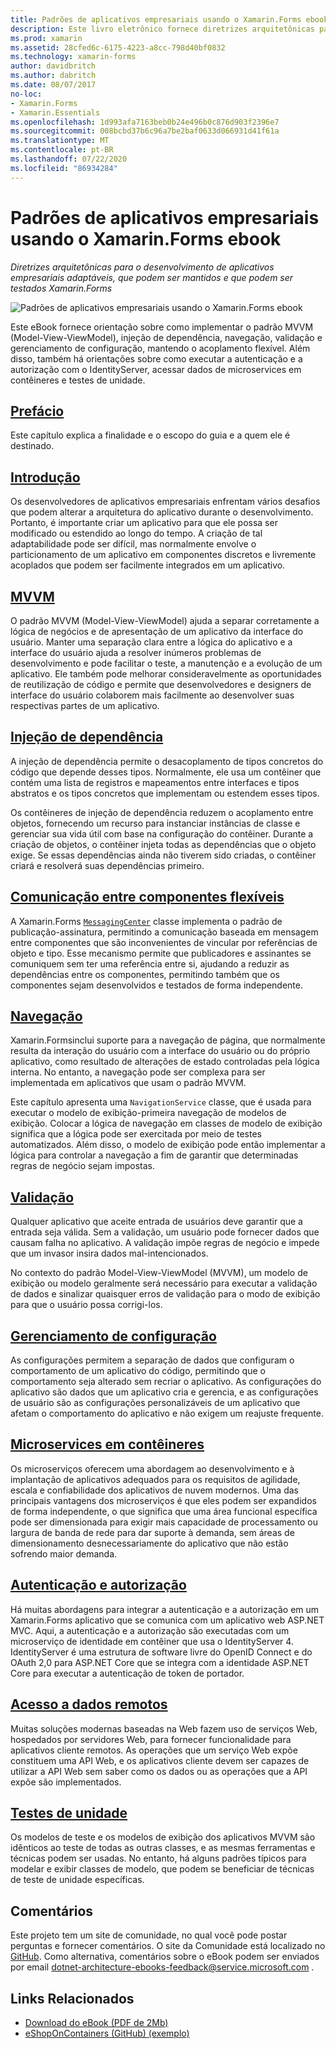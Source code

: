 ```yaml
---
title: Padrões de aplicativos empresariais usando o Xamarin.Forms ebook
description: Este livro eletrônico fornece diretrizes arquitetônicas para o desenvolvimento de aplicativos empresariais adaptáveis, que podem ser mantidos e que podem ser testados Xamarin.Forms .
ms.prod: xamarin
ms.assetid: 28cfed6c-6175-4223-a8cc-798d40bf0832
ms.technology: xamarin-forms
author: davidbritch
ms.author: dabritch
ms.date: 08/07/2017
no-loc:
- Xamarin.Forms
- Xamarin.Essentials
ms.openlocfilehash: 1d993afa7163beb0b24e496b0c876d903f2396e7
ms.sourcegitcommit: 008bcbd37b6c96a7be2baf0633d066931d41f61a
ms.translationtype: MT
ms.contentlocale: pt-BR
ms.lasthandoff: 07/22/2020
ms.locfileid: "86934284"
---
```

# <a name="enterprise-application-patterns-using-xamarinforms-ebook"></a>Padrões de aplicativos empresariais usando o Xamarin.Forms ebook

_Diretrizes arquitetônicas para o desenvolvimento de aplicativos empresariais adaptáveis, que podem ser mantidos e que podem ser testados Xamarin.Forms_

![Padrões de aplicativos empresariais usando o Xamarin.Forms ebook](images/cover-sml.png)

Este eBook fornece orientação sobre como implementar o padrão MVVM (Model-View-ViewModel), injeção de dependência, navegação, validação e gerenciamento de configuração, mantendo o acoplamento flexível. Além disso, também há orientações sobre como executar a autenticação e a autorização com o IdentityServer, acessar dados de microservices em contêineres e testes de unidade.

## <a name="preface"></a>[Prefácio](preface.md)

Este capítulo explica a finalidade e o escopo do guia e a quem ele é destinado.

## <a name="introduction"></a>[Introdução](introduction.md)

Os desenvolvedores de aplicativos empresariais enfrentam vários desafios que podem alterar a arquitetura do aplicativo durante o desenvolvimento. Portanto, é importante criar um aplicativo para que ele possa ser modificado ou estendido ao longo do tempo. A criação de tal adaptabilidade pode ser difícil, mas normalmente envolve o particionamento de um aplicativo em componentes discretos e livremente acoplados que podem ser facilmente integrados em um aplicativo.

## <a name="mvvm"></a>[MVVM](mvvm.md)

O padrão MVVM (Model-View-ViewModel) ajuda a separar corretamente a lógica de negócios e de apresentação de um aplicativo da interface do usuário. Manter uma separação clara entre a lógica do aplicativo e a interface do usuário ajuda a resolver inúmeros problemas de desenvolvimento e pode facilitar o teste, a manutenção e a evolução de um aplicativo. Ele também pode melhorar consideravelmente as oportunidades de reutilização de código e permite que desenvolvedores e designers de interface do usuário colaborem mais facilmente ao desenvolver suas respectivas partes de um aplicativo.

## <a name="dependency-injection"></a>[Injeção de dependência](dependency-injection.md)

A injeção de dependência permite o desacoplamento de tipos concretos do código que depende desses tipos. Normalmente, ele usa um contêiner que contém uma lista de registros e mapeamentos entre interfaces e tipos abstratos e os tipos concretos que implementam ou estendem esses tipos.

Os contêineres de injeção de dependência reduzem o acoplamento entre objetos, fornecendo um recurso para instanciar instâncias de classe e gerenciar sua vida útil com base na configuração do contêiner. Durante a criação de objetos, o contêiner injeta todas as dependências que o objeto exige. Se essas dependências ainda não tiverem sido criadas, o contêiner criará e resolverá suas dependências primeiro.

## <a name="communicating-between-loosely-coupled-components"></a>[Comunicação entre componentes flexíveis](communicating-between-loosely-coupled-components.md)

A Xamarin.Forms [`MessagingCenter`](xref:Xamarin.Forms.MessagingCenter) classe implementa o padrão de publicação-assinatura, permitindo a comunicação baseada em mensagem entre componentes que são inconvenientes de vincular por referências de objeto e tipo. Esse mecanismo permite que publicadores e assinantes se comuniquem sem ter uma referência entre si, ajudando a reduzir as dependências entre os componentes, permitindo também que os componentes sejam desenvolvidos e testados de forma independente.

## <a name="navigation"></a>[Navegação](navigation.md)

Xamarin.Formsinclui suporte para a navegação de página, que normalmente resulta da interação do usuário com a interface do usuário ou do próprio aplicativo, como resultado de alterações de estado controladas pela lógica interna. No entanto, a navegação pode ser complexa para ser implementada em aplicativos que usam o padrão MVVM.

Este capítulo apresenta uma `NavigationService` classe, que é usada para executar o modelo de exibição-primeira navegação de modelos de exibição. Colocar a lógica de navegação em classes de modelo de exibição significa que a lógica pode ser exercitada por meio de testes automatizados. Além disso, o modelo de exibição pode então implementar a lógica para controlar a navegação a fim de garantir que determinadas regras de negócio sejam impostas.

## <a name="validation"></a>[Validação](validation.md)

Qualquer aplicativo que aceite entrada de usuários deve garantir que a entrada seja válida. Sem a validação, um usuário pode fornecer dados que causam falha no aplicativo. A validação impõe regras de negócio e impede que um invasor insira dados mal-intencionados.

No contexto do padrão Model-View-ViewModel (MVVM), um modelo de exibição ou modelo geralmente será necessário para executar a validação de dados e sinalizar quaisquer erros de validação para o modo de exibição para que o usuário possa corrigi-los.

## <a name="configuration-management"></a>[Gerenciamento de configuração](configuration-management.md)

As configurações permitem a separação de dados que configuram o comportamento de um aplicativo do código, permitindo que o comportamento seja alterado sem recriar o aplicativo. As configurações do aplicativo são dados que um aplicativo cria e gerencia, e as configurações de usuário são as configurações personalizáveis de um aplicativo que afetam o comportamento do aplicativo e não exigem um reajuste frequente.

## <a name="containerized-microservices"></a>[Microservices em contêineres](containerized-microservices.md)

Os microserviços oferecem uma abordagem ao desenvolvimento e à implantação de aplicativos adequados para os requisitos de agilidade, escala e confiabilidade dos aplicativos de nuvem modernos. Uma das principais vantagens dos microserviços é que eles podem ser expandidos de forma independente, o que significa que uma área funcional específica pode ser dimensionada para exigir mais capacidade de processamento ou largura de banda de rede para dar suporte à demanda, sem áreas de dimensionamento desnecessariamente do aplicativo que não estão sofrendo maior demanda.

## <a name="authentication-and-authorization"></a>[Autenticação e autorização](authentication-and-authorization.md)

Há muitas abordagens para integrar a autenticação e a autorização em um Xamarin.Forms aplicativo que se comunica com um aplicativo web ASP.NET MVC. Aqui, a autenticação e a autorização são executadas com um microserviço de identidade em contêiner que usa o IdentityServer 4. IdentityServer é uma estrutura de software livre do OpenID Connect e do OAuth 2,0 para ASP.NET Core que se integra com a identidade ASP.NET Core para executar a autenticação de token de portador.

## <a name="accessing-remote-data"></a>[Acesso a dados remotos](accessing-remote-data.md)

Muitas soluções modernas baseadas na Web fazem uso de serviços Web, hospedados por servidores Web, para fornecer funcionalidade para aplicativos cliente remotos. As operações que um serviço Web expõe constituem uma API Web, e os aplicativos cliente devem ser capazes de utilizar a API Web sem saber como os dados ou as operações que a API expõe são implementados.

## <a name="unit-testing"></a>[Testes de unidade](unit-testing.md)

Os modelos de teste e os modelos de exibição dos aplicativos MVVM são idênticos ao teste de todas as outras classes, e as mesmas ferramentas e técnicas podem ser usadas. No entanto, há alguns padrões típicos para modelar e exibir classes de modelo, que podem se beneficiar de técnicas de teste de unidade específicas.

## <a name="feedback"></a>Comentários

Este projeto tem um site de comunidade, no qual você pode postar perguntas e fornecer comentários. O site da Comunidade está localizado no [GitHub](https://github.com/dotnet-architecture/eShopOnContainers). Como alternativa, comentários sobre o eBook podem ser enviados por email [dotnet-architecture-ebooks-feedback@service.microsoft.com](mailto:dotnet-architecture-ebooks-feedback@service.microsoft.com) .

## <a name="related-links"></a>Links Relacionados

- [Download do eBook (PDF de 2Mb)](https://aka.ms/xamarinpatternsebook)
- [eShopOnContainers (GitHub) (exemplo)](https://github.com/dotnet-architecture/eShopOnContainers)
